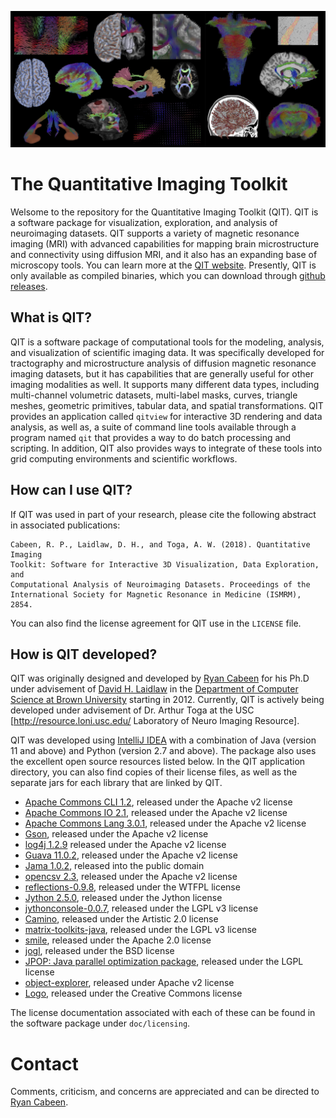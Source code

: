 ![alt-text](https://github.com/cabeen/qit/blob/main/splash.jpg?raw=true)

# The Quantitative Imaging Toolkit

Welsome to the repository for the Quantitative Imaging Toolkit (QIT). QIT is 
a software  package for visualization, exploration, and analysis of neuroimaging 
datasets.  QIT supports a variety of magnetic resonance imaging (MRI) with advanced 
capabilities for mapping brain microstructure and connectivity using diffusion 
MRI, and it also has an expanding base of microscopy tools.   You can learn 
more at the [QIT website](http://cabeen.io/qitwiki).  Presently, QIT is only 
available as compiled binaries, which you can download through
[github releases](https://github.com/cabeen/qit/releases).

## What is QIT?

QIT is a software package of computational tools for the modeling, analysis,
and visualization of scientific imaging data.  It was specifically developed
for tractography and microstructure analysis of diffusion magnetic resonance
imaging datasets, but it has capabilities that are generally useful for other
imaging modalities as well.  It supports many different data types, including
multi-channel volumetric datasets, multi-label masks, curves, triangle meshes,
geometric primitives, tabular data, and spatial transformations.  QIT provides
an application called `qitview` for interactive 3D rendering and data analysis,
as well as, a suite of command line tools available through a program named
`qit` that provides a way to do batch processing and scripting.  In addition,
QIT also provides ways to integrate of these tools into grid computing
environments and scientific workflows.

## How can I use QIT?

If QIT was used in part of your research, please cite the following abstract in associated publications:

```
Cabeen, R. P., Laidlaw, D. H., and Toga, A. W. (2018). Quantitative Imaging
Toolkit: Software for Interactive 3D Visualization, Data Exploration, and
Computational Analysis of Neuroimaging Datasets. Proceedings of the
International Society for Magnetic Resonance in Medicine (ISMRM), 2854.
```

You can also find the license agreement for QIT use in the `LICENSE` file.

## How is QIT developed?

QIT was originally designed and developed by [Ryan Cabeen](http://cabeen.io)
for his Ph.D under advisement of [David H.
Laidlaw](http://cs.brown.edu/people/dhl/) in the [Department of Computer
Science at Brown University](http://cs.brown.edu) starting in 2012.  Currently,
QIT is actively being developed under advisement of Dr. Arthur Toga at the USC
[http://resource.loni.usc.edu/ Laboratory of Neuro Imaging Resource].

QIT was developed using [IntelliJ IDEA](https://www.jetbrains.com/idea/) with a
combination of Java (version 11 and above) and Python (version 2.7 and above).
The package also uses the excellent open source resources listed below.  In the
QIT application directory, you can also find copies of their license files, as
well as the separate jars for each library that are linked by QIT.

* [Apache Commons CLI 1.2](http://commons.apache.org/cli), released under the Apache v2 license
* [Apache Commons IO 2.1](http://commons.apache.org/io/), released under the Apache v2 license
* [Apache Commons Lang 3.0.1](http://commons.apache.org/lang/), released under the Apache v2 license
* [Gson](https://github.com/google/gson), released under the Apache v2 license
* [log4j 1.2.9](http://logging.apache.org/log4j/1.2) released under the Apache v2 license
* [Guava 11.0.2](http://code.google.com/p/guava-libraries), released under the Apache v2 license
* [Jama 1.0.2](http://math.nist.gov/javanumerics/jama), released into the public domain
* [opencsv 2.3](http://opencsv.sourceforge.net/), released under the Apache v2 license
* [reflections-0.9.8](https://code.google.com/p/reflections/), released under the WTFPL license
* [Jython 2.5.0](http://www.jython.org/), released under the Jython license
* [jythonconsole-0.0.7](https://code.google.com/p/jythonconsole/), released under the LGPL v3 license
* [Camino](http://cmic.cs.ucl.ac.uk/camino/), released under the Artistic 2.0 license
* [matrix-toolkits-java](https://github.com/fommil/matrix-toolkits-java), released under the LGPL v3 license
* [smile](https://github.com/haifengl/smile), released under the Apache 2.0 license
* [jogl](https://jogamp.org), released under the BSD license
* [JPOP: Java parallel optimization package](https://www5.cs.fau.de/research/software/java-parallel-optimization-package/), released under the LGPL license
* [object-explorer](https://github.com/DimitrisAndreou/memory-measurer), released under Apache v2 license
* [Logo](https://www.flickr.com/photos/dierkschaefer/2961565820), released under the Creative Commons license

The license documentation associated with each of these can be found in the
software package under `doc/licensing`.

# Contact

Comments, criticism, and concerns are appreciated and can be directed to [Ryan Cabeen](cabeen@gmail.com).
